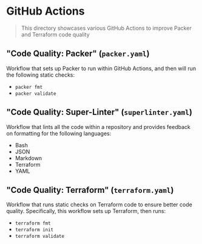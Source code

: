 # GitHub Actions

> This directory showcases various GitHub Actions to improve Packer and Terraform code quality

## "Code Quality: Packer" (`packer.yaml`)

Workflow that sets up Packer to run within GitHub Actions, and then will run the following static checks:

- `packer fmt`
- `packer validate`

## "Code Quality: Super-Linter" (`superlinter.yaml`)

Workflow that lints all the code within a repository and provides feedback on formatting for the following languages:

- Bash
- JSON
- Markdown
- Terraform
- YAML

## "Code Quality: Terraform" (`terraform.yaml`)

Workflow that runs static checks on Terraform code to ensure better code quality. Specifically, this workflow sets up Terraform, then runs:

- `terraform fmt`
- `terraform init`
- `terraform validate`
